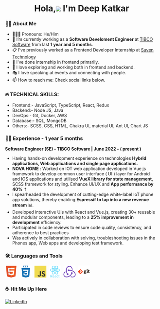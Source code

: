 <h1 align="center"> Hola,<img src="https://media.giphy.com/media/hvRJCLFzcasrR4ia7z/giphy.gif" width="30px"/> I'm Deep Katkar </h1>

### :woman_technologist: About Me

- 👩🏻‍💻 Pronouns: He/Him
- 💼 I’m currently working as a <strong>Software Develoment Engineer</strong> at [TIBCO Software](https://www.tibco.com/) from last **1 year and 5 months**.
- 📋 I've previously worked as a Frontend Developer Internship at [Suven Technology]()
- 🎒 I've done internship in frontend primarily.
- 🧭 I love exploring and working both in frontend and backend.
- 🎭 I love speaking at events and connecting with people.
- 📫 How to reach me: Check social links below.

### :fire: TECHNICAL SKILLS:

- Frontend:- JavaScript, TypeScript, React, Redux
- Backend:- Node JS, Java
- DevOps:- Git, Docker, AWS
- Database:- SQL, MongoDB
- Others:- SCSS, CSS, HTML, Chakra UI, material UI, Ant UI, Chart JS

### :woman_technologist: Experience - 1 year 5 months

**Software Engineer (SE) - TIBCO Software | June 2022 - ( present )**

- Having hands-on development experience on technologies **Hybrid applications, Web applications and
  single page applications.**
- **NOVA HOME** : Worked on IOT web application developed in Vue js framework to develop common user
  interface ( UI ) layer for Android and IOS applications and utilised **VueX library for state management**,
  SCSS framework for styling. Enhance UI/UX and **App performance by 40%** ⇡
- I spearheaded the development of cutting-edge white-label IoT phone app solutions, thereby enabling
  **Espressif to tap into a new revenue stream** 📊.
- Developed interactive UIs with React and Vue.js, creating 30+ reusable and modular components, leading
  to a **25% improvement in development** efficiency.
- Participated in code reviews to ensure code quality, consistency, and adherence to best practices
- Was actively in collaboration with solving, troubleshooting issues in the Phones app, Web apps and
  developing test framework.

### :hammer_and_wrench: Languages and Tools

<div>
  <img src="https://github.com/devicons/devicon/blob/master/icons/html5/html5-original.svg" title="HTML5" alt="HTML" width="40" height="40"/>&nbsp;
  <img src="https://github.com/devicons/devicon/blob/master/icons/css3/css3-plain-wordmark.svg"  title="CSS3" alt="CSS" width="40" height="40"/>&nbsp;
  <img src="https://github.com/devicons/devicon/blob/master/icons/javascript/javascript-original.svg" title="JavaScript" alt="JavaScript" width="40" height="40"/>&nbsp;
  <img src="https://github.com/devicons/devicon/blob/master/icons/react/react-original-wordmark.svg" title="React" alt="React" width="40" height="40"/>&nbsp;
  <img src="https://github.com/devicons/devicon/blob/master/icons/redux/redux-original.svg" title="Redux" alt="Redux " width="40" height="40"/>&nbsp;
  <img src="https://github.com/devicons/devicon/blob/master/icons/git/git-original-wordmark.svg" title="Git" **alt="Git" width="40" height="40"/>
</div>

### :coffee: Hit Me Up Here

<p align="left">
    <a href="https://www.linkedin.com/in/deep-katkar/">
        <img src="https://img.shields.io/badge/For_Professional_Updates-15k?style=for-the-badge&color=0a66c2&logo=linkedin" alt="LinkedIn"/>
    </a>
</p>
